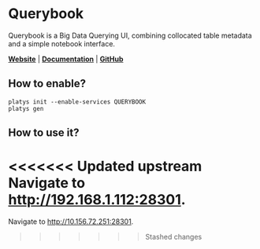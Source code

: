# Querybook

Querybook is a Big Data Querying UI, combining collocated table metadata and a simple notebook interface. 

**[Website](https://www.querybook.org/)** | **[Documentation](https://www.querybook.org/docs/)** | **[GitHub](https://github.com/pinterest/querybook)** 

## How to enable?

```
platys init --enable-services QUERYBOOK
platys gen
```

## How to use it?

<<<<<<< Updated upstream
Navigate to <http://192.168.1.112:28301>. 
=======
Navigate to <http://10.156.72.251:28301>. 
>>>>>>> Stashed changes
